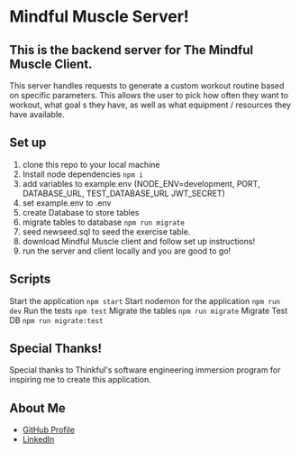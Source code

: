 # Mindful Muscle Server!

## This is the backend server for The Mindful Muscle Client.

This server handles requests to generate a custom workout routine based on specific parameters. This allows the user to pick how often they want to workout, what goal s they have, as well as what equipment / resources they have available.

## Set up

1. clone this repo to your local machine
2. Install node dependencies `npm i`
3. add variables to example.env (NODE_ENV=development, PORT, DATABASE_URL, TEST_DATABASE_URL JWT_SECRET)
4. set example.env to .env 
5. create Database to store tables
6. migrate tables to database `npm run migrate`
7. seed newseed.sql to seed the exercise table.
8. download Mindful Muscle client and follow set up instructions! 
9. run the server and client locally and you are good to go!


## Scripts

Start the application `npm start`
Start nodemon for the application `npm run dev`
Run the tests `npm test`
Migrate the tables `npm run migrate`
Migrate Test DB `npm run migrate:test`

## Special Thanks!

Special thanks to Thinkful's software engineering immersion program for inspiring me to create this application.

## About Me

* [GitHub Profile](https://github.com/Mark-The-Dev)
* [LinkedIn](https://www.linkedin.com/in/mark-marcello-8896481b1)
